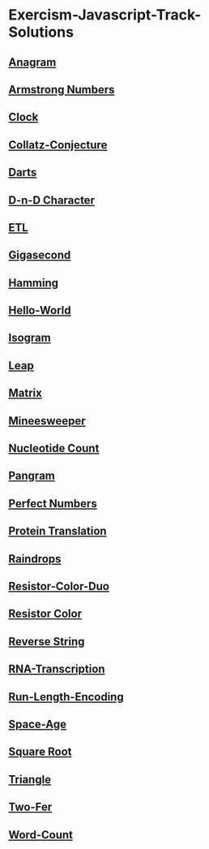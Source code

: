 # Exercism-Javascript-Track-Solutions

## [Anagram](https://github.com/sauravchamoli17/Exercism-Javascript-Track-Solutions/blob/main/anagram/anagram.js)

## [Armstrong Numbers](https://github.com/sauravchamoli17/Exercism-Javascript-Track-Solutions/blob/main/armstrong-numbers/armstrong-numbers.js)

## [Clock](https://github.com/sauravchamoli17/Exercism-Javascript-Track-Solutions/blob/main/clock/clock.js)

## [Collatz-Conjecture](https://github.com/sauravchamoli17/Exercism-Javascript-Track-Solutions/blob/main/collatz-conjecture/collatz-conjecture.js)

## [Darts](https://github.com/sauravchamoli17/Exercism-Javascript-Track-Solutions/blob/main/darts/darts.js)

## [D-n-D Character](https://github.com/sauravchamoli17/Exercism-Javascript-Track-Solutions/blob/main/dnd-character/dnd-character.js)

## [ETL](https://github.com/sauravchamoli17/Exercism-Javascript-Track-Solutions/blob/main/etl/etl.js)

## [Gigasecond](https://github.com/sauravchamoli17/Exercism-Javascript-Track-Solutions/blob/main/gigasecond/gigasecond.js)

## [Hamming](https://github.com/sauravchamoli17/Exercism-Javascript-Track-Solutions/blob/main/hamming/hamming.js)

## [Hello-World](https://github.com/sauravchamoli17/Exercism-Javascript-Track-Solutions/blob/main/hello-world/hello-world.js)

## [Isogram](https://github.com/sauravchamoli17/Exercism-Javascript-Track-Solutions/blob/main/isogram/isogram.js)

## [Leap](https://github.com/sauravchamoli17/Exercism-Javascript-Track-Solutions/blob/main/leap/leap.js)

## [Matrix](https://github.com/sauravchamoli17/Exercism-Javascript-Track-Solutions/blob/main/matrix/matrix.js)

## [Mineesweeper](https://github.com/sauravchamoli17/Exercism-Javascript-Track-Solutions/blob/main/minesweeper/minesweeper.js)

## [Nucleotide Count](https://github.com/sauravchamoli17/Exercism-Javascript-Track-Solutions/blob/main/nucleotide-count/nucleotide-count.js)

## [Pangram](https://github.com/sauravchamoli17/Exercism-Javascript-Track-Solutions/blob/main/pangram/pangram.js)

## [Perfect Numbers](https://github.com/sauravchamoli17/Exercism-Javascript-Track-Solutions/blob/main/perfect-numbers/perfect-numbers.js)

## [Protein Translation](https://github.com/sauravchamoli17/Exercism-Javascript-Track-Solutions/blob/main/protein-translation/protein-translation.js)

## [Raindrops](https://github.com/sauravchamoli17/Exercism-Javascript-Track-Solutions/blob/main/raindrops/raindrops.js)

## [Resistor-Color-Duo](https://github.com/sauravchamoli17/Exercism-Javascript-Track-Solutions/blob/main/resistor-color-duo/resistor-color-duo.js)

## [Resistor Color](https://github.com/sauravchamoli17/Exercism-Javascript-Track-Solutions/blob/main/resistor-color/resistor-color.js)

## [Reverse String](https://github.com/sauravchamoli17/Exercism-Javascript-Track-Solutions/blob/main/reverse-string/reverse-string.js)

## [RNA-Transcription](https://github.com/sauravchamoli17/Exercism-Javascript-Track-Solutions/blob/main/rna-transcription/rna-transcription.js)

## [Run-Length-Encoding](https://github.com/sauravchamoli17/Exercism-Javascript-Track-Solutions/blob/main/run-length-encoding/run-length-encoding.js)

## [Space-Age](https://github.com/sauravchamoli17/Exercism-Javascript-Track-Solutions/blob/main/space-age/space-age.js)

## [Square Root](https://github.com/sauravchamoli17/Exercism-Javascript-Track-Solutions/blob/main/square-root/square-root.js)

## [Triangle](https://github.com/sauravchamoli17/Exercism-Javascript-Track-Solutions/blob/main/triangle/triangle.js)

## [Two-Fer](https://github.com/sauravchamoli17/Exercism-Javascript-Track-Solutions/blob/main/two-fer/two-fer.js)

## [Word-Count](https://github.com/sauravchamoli17/Exercism-Javascript-Track-Solutions/blob/main/word-count/word-count.js)
